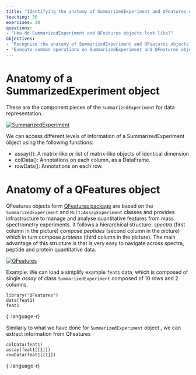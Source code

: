 ```yaml
---
title: "Identifying the anatomy of SummarizedExperiment and QFeatures objects"
teaching: 30
exercises: 20
questions:
- "How do SummarizedExperiment and QFeatures objects look like?"
objectives:
- "Recognize the anatomy of SummarizedExperiment and QFeatures objects."
- "Execute common operations on SummarizedExperiment and QFeatures objects."
---
```


# Anatomy of a SummarizedExperiment object
These are the component pieces of the `SummarizedExperiment` for data representation.

<a href="{{ page.root }}/fig/SE.png">
  <img src="{{ page.root }}/fig/SE.png" alt="SummarizedExperiment" />
</a>

We can access different levels of information of a SummarizedExperiment object using the following functions:
- assay()): A matrix-like or list of matrix-like objects of identical dimension
- colData(): Annotations on each column, as a DataFrame.
- rowData(): Annotations on each row.



# Anatomy of a QFeatures object
QFeatures objects form [QFeatures package](hhttp://www.bioconductor.org/packages/release/bioc/html/QFeatures.html) are based on the `SummarizedExperiment` and `MultiAssayExperiment` classes and provides infrastructure to manage and analyse quantitative features from mass spectrometry experiments. It follows a hierarchical structure: *spectra* (first column in the picture) compose  *peptides* (second column in the picture) which in turn compose *proteins* (third column in the picture). The main advantage of this structure is that is very easy to  navigate across spectra, peptide and protein quantitative data.

<a href="{{ page.root }}/fig/SE.png">
  <img src="{{ page.root }}/fig/QF.png" alt="QFeatures" />
</a>

Example:
We can load a simplify example `feat1` data, which is composed of single *assay* of class `SummarizedExperiment` composed of 10 rows and 2
columns.

~~~
library("QFeatures")
data(feat1)
feat1
~~~
{:.language-r}

Similarly to what we have done for `SummarizedExperiment` object , we can extract information from QFeatures

~~~
colData(feat1)
assay(feat1[[1]])
rowData(feat1[[1]])
~~~
{:.language-r}


